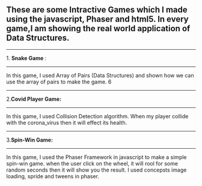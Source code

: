 
<h2>These are some Intractive Games which I made using the javascript, Phaser and html5. In every game,I am showing the real world application of Data Structures.</h2>
<hr>
1. <b>Snake Game </b>:
    <hr>
  In this game, I used Array of Pairs (Data Structures) and shown how we can use the array of pairs to make the game.
6  <hr>
2.<b>Covid Player Game:</b>
  <hr>

In this game, I used Collision Detection algorithm. When my player collide with the corona_virus then it will effect its health.
<hr>
3.<b>Spin-Win Game:</b>
<hr>
<p>In this game, I used the Phaser Framework in javascript to make a simple spin-win game. when the user click on the wheel, it will rool for some random seconds then it will show you the result. I used concepsts image loading, spride and tweens in phaser.
</p>
